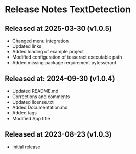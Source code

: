 # Release Notes TextDetection

## Released at 2025-03-30 (v1.0.5)

* Changed menu integration
* Updated links
* Added loading of example project
* Modified configuration of tesseract executable path
* Added missing package requirement pytesseract

## Released at: 2024-09-30 (v1.0.4)

* Updated README.md
* Corrections and comments
* Updated license.txt
* Added Documentation.md
* Added tags
* Modified App title

## Released at 2023-08-23 (v1.0.3)

* Initial release